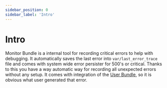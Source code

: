 ```yaml
---
sidebar_position: 0
sidebar_label: 'Intro'
---
```


# Intro

Monitor Bundle is a internal tool for recording critical errors to help with debugging. It automatically saves
the last error into `var/last_error_trace` file and comes with system wide error persister for 500's or critical.
Thanks to this you have a way automatic way for recording all unexpected errors without any setup. It comes with
integration of the [User Bundle](/docs/dullahan/user/README.md), so it is obvious what user generated that error.

